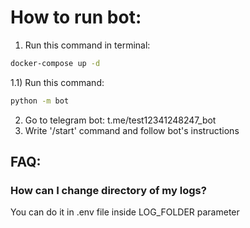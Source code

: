 # How to run bot:

1) Run this command in terminal:
```cmd
docker-compose up -d
```
1.1) Run this command:
```cmd
python -m bot
```
2) Go to telegram bot:
t.me/test12341248247_bot
3) Write '/start' command and follow bot's instructions


## FAQ:

### How can I change directory of my logs?
You can do it in .env file inside LOG_FOLDER parameter